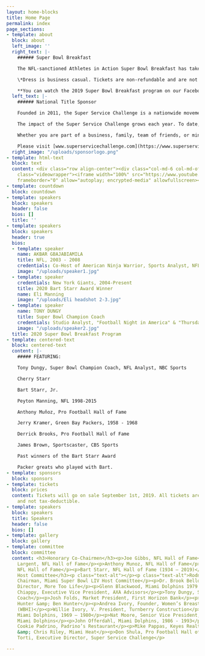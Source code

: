 ```yaml
---
layout: home-blocks
title: Home Page
permalink: index
page_sections:
- template: about
  block: about
  left_image: ''
  right_text: |-
    ###### Super Bowl Breakfast

    The NFL-sanctioned Athletes in Action Super Bowl Breakfast has taken place in the Super Bowl host city every year since 1988, drawing sellout crowds to hear from some of sport’s biggest names. The Bart Starr Award, presented at the breakfast, honors Starr’s lifelong commitment to serving as a positive role model to his family, teammates and community. The winner of the Bart Starr Award is determined by NFL-player balloting at the end of the regular season, making it one of only two individual honors selected by the players themselves.

    \*Dress is business casual. Tickets are non-refundable and are not tax-deductible.

    **You can watch the 2019 Super Bowl Breakfast program on our Facebook page** [https://www.facebook.com/SBowlBreakfast/](https://www.facebook.com/SBowlBreakfast/ "https://www.facebook.com/SBowlBreakfast/").
  left_text: |-
    ###### National Title Sponsor

    Founded in 2011, the Super Service Challenge is a nationwide movement to transform organizations through service. Driven by the idea people and teams grow stronger when they join together to serve, the Challenge encourages volunteerism, sharing stories of service and awarding funds to nonprofits.

    The impact of the Super Service Challenge grows each year. To date, more than 100,000 people have served nearly 3,000 charities nationwide through the Challenge, and winning nonprofits have received more $30 million in awards. Online, the Challenge has shared more than 20,000 stories of service, counted more than 2.5 million votes, and made over 300 million media impressions.

    Whether you are part of a business, family, team of friends, or ministry, the Super Service Challenge provides a way to facilitate teamwork and engagement that benefits individuals, teams and communities

    Please visit [www.superservicechallenge.com](https://www.superservicechallenge.com/) for more information.
  right_image: "/uploads/sponsorlogo.png"
- template: html-text
  block: text
  content: <div class="row align-center"><div class="col-md-6 col-md-offset-3"><div
    class="videowrapper"><iframe width="100%" src="https://www.youtube.com/embed/Em61LO9teOI"
    frameborder="0" allow="autoplay; encrypted-media" allowfullscreen></iframe></div></div></div>
- template: countdown
  block: countdown
- template: speakers
  block: speakers
  header: false
  bios: []
  title: ''
- template: speakers
  block: speakers
  header: true
  bios:
  - template: speaker
    name: AKBAR GBAJABIAMILA
    title: NFL, 2003 - 2008
    credentials: Co-Host of American Ninja Warrior, Sports Analyst, NFL Network
    image: "/uploads/speaker1.jpg"
  - template: speaker
    credentials: New York Giants, 2004-Present
    title: 2020 Bart Starr Award Winner
    name: Eli Manning
    image: "/uploads/Eli headshot 2-3.jpg"
  - template: speaker
    name: TONY DUNGY
    title: Super Bowl Champion Coach
    credentials: Studio Analyst, "Football Night in America" & "Thursday Night Football"
    image: "/uploads/speaker2.jpg"
  title: 2020 Super Bowl Breakfast Program
- template: centered-text
  block: centered-text
  content: |-
    ##### FEATURING:

    Tony Dungy, Super Bowl Champion Coach, NFL Analyst, NBC Sports

    Cherry Starr

    Bart Starr, Jr.

    Peyton Manning, NFL 1998-2015

    Anthony Muñoz, Pro Football Hall of Fame

    Jerry Kramer, Green Bay Packers, 1958 - 1968

    Derrick Brooks, Pro Football Hall of Fame

    James Brown, Sportscaster, CBS Sports

    Past winners of the Bart Starr Award

    Packer greats who played with Bart.
- template: sponsors
  block: sponsors
- template: tickets
  block: prices
  content: Tickets will go on sale September 1st, 2019. All tickets are non-refundable
    and not tax-deductible.
- template: speakers
  block: speakers
  title: Speakers
  header: false
  bios: []
- template: gallery
  block: gallery
- template: committee
  block: committee
  content: <h3>Honorary Co-Chairmen</h3><p>Joe Gibbs, NFL Hall of Fame</p><p>Steve
    Largent, NFL Hall of Fame</p><p>Anthony Munoz, NFL Hall of Fame</p><p>Mike Singletary,
    NFL Hall of Fame</p><p>Bart Starr, NFL Hall of Fame (1934 – 2019)</p><p></p><h3>2020
    Host Committee</h3><p class="text-alt"></p><p class="text-alt">Rodney Barreto,
    Chairman, Miami Super Bowl LIV Host Committee</p><p>Dr. Brook Bello, CEO/Executive
    Director, More Too Life</p><p>Glenn Blackwood, Miami Dolphins 1979 – 1987</p><p>Luis
    Chiappy, Executive Vice President, AXA Advisors</p><p>Tony Dungy, Super Bowl Champion
    Coach</p><p>Josh Folds, Market President, First Horizon Bank</p><p>Ruth Riley
    Hunter &amp; Ben Hunter</p><p>Andrea Ivory, Founder, Women’s Breast Health Initiative
    (WBHI)</p><p>Willie Ivory, V. President, Turnberry Construction</p><p>Larry Little,
    Miami Dolphins, 1969 – 1980</p><p>Nat Moore, Senior Vice President, Special Projects,
    Miami Dolphins</p><p>John Offerdahl, Miami Dolphins, 1986 - 1993</p><p>Mario &amp;
    Cookie Padrino, Padrino’s Restaurant</p><p>Mike Pappas, Keyes Realty</p><p>Pat
    &amp; Chris Riley, Miami Heat</p><p>Don Shula, Pro Football Hall of Fame</p><p>Chris
    Torti, Executive Director, Super Service Challenge</p>

---
```

